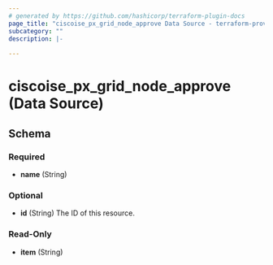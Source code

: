 ```yaml
---
# generated by https://github.com/hashicorp/terraform-plugin-docs
page_title: "ciscoise_px_grid_node_approve Data Source - terraform-provider-ciscoise"
subcategory: ""
description: |-
  
---
```


# ciscoise_px_grid_node_approve (Data Source)





<!-- schema generated by tfplugindocs -->
## Schema

### Required

- **name** (String)

### Optional

- **id** (String) The ID of this resource.

### Read-Only

- **item** (String)


